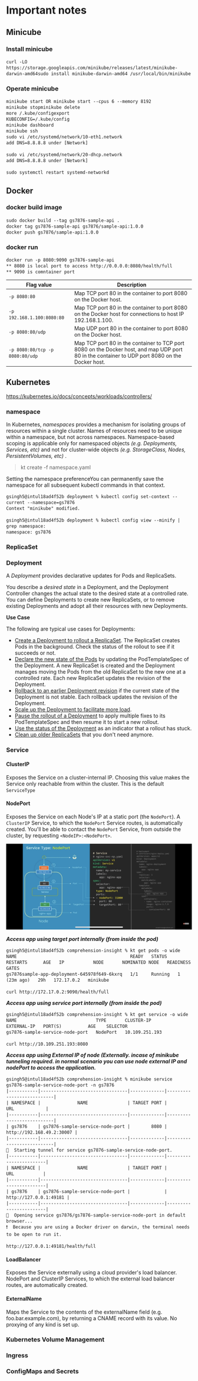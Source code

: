 # Important notes

## Minicube

### Install minicube

```
curl -LO https://storage.googleapis.com/minikube/releases/latest/minikube-darwin-amd64sudo install minikube-darwin-amd64 /usr/local/bin/minikube
```

### Operate minicube

```
minikube start OR minikube start --cpus 6 --memory 8192
minikube stopminikube delete
more /.kube/configexport 
KUBECONFIG=/.kube/config
minikube dashboard
minikube ssh
sudo vi /etc/systemd/network/10-eth1.network 
add DNS=8.8.8.8 under [Network]

sudo vi /etc/systemd/network/20-dhcp.network 
add DNS=8.8.8.8 under [Network]

sudo systemctl restart systemd-networkd
```

## Docker

### docker build image

```
sudo docker build --tag gs7876-sample-api .
docker tag gs7876-sample-api gs7876/sample-api:1.0.0
docker push gs7876/sample-api:1.0.0
```

### docker run

```
docker run -p 8080:9090 gs7876-sample-api
** 8080 is local port to access http://0.0.0.0:8080/health/full
** 9090 is comntainer port
```

| Flag value                        | Description                                                                                                                                     |
| --------------------------------- | ----------------------------------------------------------------------------------------------------------------------------------------------- |
| `-p 8080:80`                    | Map TCP port 80 in the container to port 8080 on the Docker host.                                                                               |
| `-p 192.168.1.100:8080:80`      | Map TCP port 80 in the container to port 8080 on the Docker host for connections to host IP 192.168.1.100.                                      |
| `-p 8080:80/udp`                | Map UDP port 80 in the container to port 8080 on the Docker host.                                                                               |
| `-p 8080:80/tcp -p 8080:80/udp` | Map TCP port 80 in the container to TCP port 8080 on the Docker host, and map UDP port 80 in the container to UDP port 8080 on the Docker host. |

## Kubernetes

https://kubernetes.io/docs/concepts/workloads/controllers/

### namespace

In Kubernetes, *namespaces* provides a mechanism for isolating groups of resources within a single cluster. Names of resources need to be unique within a namespace, but not across namespaces. Namespace-based scoping is applicable only for namespaced objects *(e.g. Deployments, Services, etc)* and not for cluster-wide objects  *(e.g. StorageClass, Nodes, PersistentVolumes, etc)* .

> kt create -f namespace.yaml

Setting the namespace preferenceYou can permanently save the namespace for all subsequent kubectl commands in that
context.

```
gsingh5@intul18ad4f52b deployment % kubectl config set-context --current --namespace=gs7876
Context "minikube" modified.

gsingh5@intul18ad4f52b deployment % kubectl config view --minify | grep namespace:
namespace: gs7876
```


### ReplicaSet

### Deployment

A *Deployment* provides declarative updates for Pods and ReplicaSets.

You describe a *desired state* in a Deployment, and the Deployment Controller changes the actual state to the desired state at a controlled rate. You can define Deployments to create new ReplicaSets, or to remove existing Deployments and adopt all their resources with new Deployments.

**Use Case**

The following are typical use cases for Deployments:

* [Create a Deployment to rollout a ReplicaSet](https://kubernetes.io/docs/concepts/workloads/controllers/deployment/#creating-a-deployment). The ReplicaSet creates Pods in the background. Check the status of the rollout to see if it succeeds or not.
* [Declare the new state of the Pods](https://kubernetes.io/docs/concepts/workloads/controllers/deployment/#updating-a-deployment)
  by updating the PodTemplateSpec of the Deployment. A new ReplicaSet is
  created and the Deployment manages moving the Pods from the old
  ReplicaSet to the new one at a controlled rate. Each new ReplicaSet
  updates the revision of the Deployment.
* [Rollback to an earlier Deployment revision](https://kubernetes.io/docs/concepts/workloads/controllers/deployment/#rolling-back-a-deployment) if the current state of the Deployment is not stable. Each rollback updates the revision of the Deployment.
* [Scale up the Deployment to facilitate more load](https://kubernetes.io/docs/concepts/workloads/controllers/deployment/#scaling-a-deployment).
* [Pause the rollout of a Deployment](https://kubernetes.io/docs/concepts/workloads/controllers/deployment/#pausing-and-resuming-a-deployment) to apply multiple fixes to its PodTemplateSpec and then resume it to start a new rollout.
* [Use the status of the Deployment](https://kubernetes.io/docs/concepts/workloads/controllers/deployment/#deployment-status) as an indicator that a rollout has stuck.
* [Clean up older ReplicaSets](https://kubernetes.io/docs/concepts/workloads/controllers/deployment/#clean-up-policy) that you don't need anymore.

### Service

#### ClusterIP

Exposes the Service on a cluster-internal IP. Choosing this value makes the Service only reachable from within the cluster. This is the default `ServiceType`

#### NodePort

Exposes the Service on each Node's IP at a static port (the `NodePort`). A `ClusterIP` Service, to which the `NodePort` Service routes, is automatically created. You'll be able to contact the `NodePort` Service, from outside the cluster, by requesting `<NodeIP>:<NodePort>`.

![1645720829591.png](image/README/1645720829591.png)

***Access app using target port internally (from inside the pod)***

```
gsingh5@intul18ad4f52b comprehension-insight % kt get pods -o wide
NAME                                           READY   STATUS    RESTARTS      AGE   IP           NODE       NOMINATED NODE   READINESS GATES
gs7876sample-app-deployment-645978f649-6kxrq   1/1     Running   1 (23m ago)   29h   172.17.0.2   minikube

curl http://172.17.0.2:9090/health/full   
```


***Access app using service port internally (from inside the pod)***

```
gsingh5@intul18ad4f52b comprehension-insight % kt get service -o wide
NAME                              TYPE       CLUSTER-IP       EXTERNAL-IP   PORT(S)          AGE    SELECTOR
gs7876-sample-service-node-port   NodePort   10.109.251.193

curl http://10.109.251.193:8080   
```

***Access app using External IP of node (Externally. incase of minikube tunneling required. in normal scenario you can use node external IP and nodePort to access the application.***

```
gsingh5@intul18ad4f52b comprehension-insight % minikube service gs7876-sample-service-node-port -n gs7876
|-----------|---------------------------------|-------------|---------------------------|
| NAMESPACE |              NAME               | TARGET PORT |            URL            |
|-----------|---------------------------------|-------------|---------------------------|
| gs7876    | gs7876-sample-service-node-port |        8080 | http://192.168.49.2:30007 |
|-----------|---------------------------------|-------------|---------------------------|
🏃  Starting tunnel for service gs7876-sample-service-node-port.
|-----------|---------------------------------|-------------|------------------------|
| NAMESPACE |              NAME               | TARGET PORT |          URL           |
|-----------|---------------------------------|-------------|------------------------|
| gs7876    | gs7876-sample-service-node-port |             | http://127.0.0.1:49181 |
|-----------|---------------------------------|-------------|------------------------|
🎉  Opening service gs7876/gs7876-sample-service-node-port in default browser...
❗  Because you are using a Docker driver on darwin, the terminal needs to be open to run it.

http://127.0.0.1:49181/health/full
```



#### LoadBalancer

Exposes the Service externally using a cloud provider's load balancer. NodePort and ClusterIP Services, to which the external load balancer routes, are automatically created.


#### ExternalName

Maps the Service to the contents of the externalName field (e.g. foo.bar.example.com), by returning a CNAME record with its value. No proxying of any kind is set up.

### Kubernetes Volume Management

### Ingress

### ConfigMaps and Secrets
